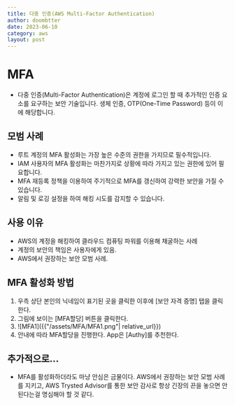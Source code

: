 ```yaml
---
title: 다중 인증(AWS Multi-Factor Authentication)
author: doombtter
date: 2023-06-10
category: aws
layout: post
---
```



# MFA
 
- 다중 인증(Multi-Factor Authentication)은 계정에 로그인 할 때 추가적인 인증 요소를 요구하는 보안 기술입니다. 생체 인증, OTP(One-Time Password) 등이 이에 해당합니다.

## 모범 사례

- 루트 계정의 MFA 활성화는 가장 높은 수준의 권한을 가지므로 필수적입니다.
- IAM 사용자의 MFA 활성화는 마찬가지로 상황에 따라 가지고 있는 권한에 있어 필요합니다.
- MFA 재등록 정책을 이용하여 주기적으로 MFA를 갱신하여 강력한 보안을 가질 수 있습니다.
- 알림 및 로깅 설정을 하여 해킹 시도를 감지할 수 있습니다.

## 사용 이유

- AWS의 계정을 해킹하여 클라우드 컴퓨팅 파워를 이용해 채굴하는 사례
- 계정의 보안의 책임은 사용자에게 있음.
- AWS에서 권장하는 보안 모범 사례.

## MFA 활성화 방법

1. 우측 상단 본인의 닉네임이 표기된 곳을 클릭한 이후에 [보안 자격 증명] 탭을 클릭한다.
2. 그림에 보이는 [MFA할당] 버튼을 클릭한다.
3. ![MFA1]({{"/assets/MFA/MFA1.png"| relative_url}})
4. 안내에 따라 MFA할당을 진행한다. App은 [Authy]를 추천한다.

## 추가적으로...

- MFA를 활성화하더라도 마냥 안심은 금물이다. AWS에서 권장하는 보안 모범 사례를 지키고, AWS Trysted Advisor를 통한 보안 감사로 항상 긴장의 끈을 놓으면 안된다는걸 명심해야 할 것 같다.